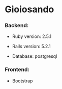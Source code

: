 # Gioiosando


### Backend:

* Ruby version: 2.5.1

* Rails version: 5.2.1

* Database: postgresql

### Frontend:

* Bootstrap
